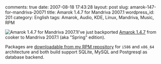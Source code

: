 comments: true
date: 2007-08-18 17:43:28
layout: post
slug: amarok-147-for-mandriva-20071
title: Amarok 1.4.7 for Mandriva 2007.1
wordpress_id: 201
category: English
tags: Amarok, Audio, KDE, Linux, Mandriva, Music, RPM

![Amarok 1.4.7 for Mandriva 2007.1](http://kevin.deldycke.com/wp-content/uploads/2007/08/amarok-147-logo.thumbnail.png)I’ve just backported [Amarok 1.4.7](http://amarok.kde.org/en/node/243) from cooker to Mandriva 2007.1 (aka "Spring" edition).

Packages are [downloadable from my RPM repository](http://kevin.deldycke.com/mandriva-rpm-repository/) for `i586` and `x86_64` architecture and both build support SQLite, MySQL and Postgresql as database backend.

